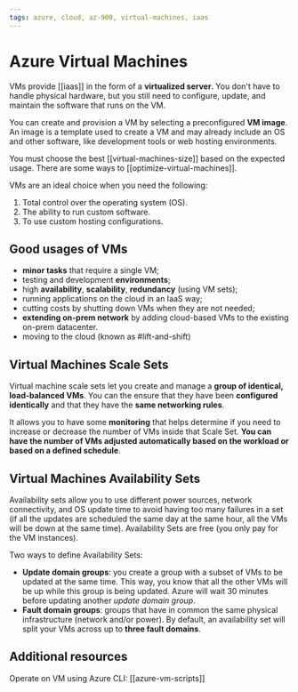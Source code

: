 ```yaml
---
tags: azure, cloud, az-900, virtual-machines, iaas
---
```


# Azure Virtual Machines

VMs provide [[iaas]] in the form of a **virtualized server**. You don't have to handle physical hardware, but you still need to configure, update, and maintain the software that runs on the VM.

You can create and provision a VM by selecting a preconfigured **VM image**. An image is a template used to create a VM and may already include an OS and other software, like development tools or web hosting environments.

You must choose the best [[virtual-machines-size]] based on the expected usage. There are some ways to [[optimize-virtual-machines]].

VMs are an ideal choice when you need the following:

1. Total control over the operating system (OS).
2. The ability to run custom software.
3. To use custom hosting configurations.

## Good usages of VMs

- **minor tasks** that require a single VM;
- testing and development **environments**;
- high **availability**, **scalability**, **redundancy** (using VM sets);
- running applications on the cloud in an IaaS way;
- cutting costs by shutting down VMs when they are not needed;
- **extending on-prem network** by adding cloud-based VMs to the existing on-prem datacenter.
- moving to the cloud (known as #lift-and-shift)

## Virtual Machines Scale Sets

Virtual machine scale sets let you create and manage a **group of identical, load-balanced VMs**. You can the ensure that they have been **configured identically** and that they have the **same networking rules**.

It allows you to have some **monitoring** that helps determine if you need to increase or decrease the number of VMs inside that Scale Set. **You can have the number of VMs adjusted automatically based on the workload or based on a defined schedule**.

## Virtual Machines Availability Sets

Availability sets allow you to use different power sources, network connectivity, and OS update time to avoid having too many failures in a set (if all the updates are scheduled the same day at the same hour, all the VMs will be down at the same time). Availability Sets are free (you only pay for the VM instances).

Two ways to define Availability Sets:

- **Update domain groups**: you create a group with a subset of VMs to be updated at the same time. This way, you know that all the other VMs will be up while this group is being updated. Azure will wait 30 minutes before updating another _update domain group_.
- **Fault domain groups**: groups that have in common the same physical infrastructure (network and/or power). By default, an availability set will split your VMs across up to **three fault domains**.

## Additional resources

Operate on VM using Azure CLI: [[azure-vm-scripts]]
